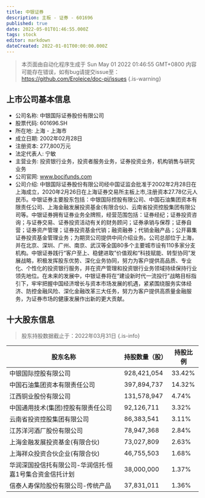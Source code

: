 ```yaml
---
title: 中银证券
description: 主板 - 证券 - 601696
published: true
date: 2022-05-01T01:46:55.000Z
tags: stock
editor: markdown
dateCreated: 2022-01-01T00:00:00.000Z
---
```


> 本页面由自动化程序生成于 Sun May 01 2022 01:46:55 GMT+0800
> 内容可能存在错误，如有bug请提交issue至：https://github.com/Eroleice/doc-pi/issues
{.is-warning}

## 上市公司基本信息
- 公司名称: 中银国际证券股份有限公司
- 股票代码: 601696.SH
- 所在地: 上海 - 上海市
- 成立日期: 2002年02月28日
- 注册资本: 277,800万元
- 法定代表人: 宁敏
- 主营业务: 投资银行业务，投资者服务业务，证券投资业务，机构销售与研究业务
- 公司官网: www.bocifunds.com
- 公司介绍: 中银国际证券股份有限公司经中国证监会批准于2002年2月28日在上海成立，2020年2月26日在上海证券交易所主板上市,注册资本27.78亿元人民币。中银证券主要股东包括：中银国际控股有限公司、中国石油集团资本有限责任公司、上海金融发展投资基金(有限合伙)、云南省投资控股集团有限公司等。中银证券拥有证券业务全牌照，经营范围包括：证券经纪；证券投资咨询；与证券交易、证券投资活动有关的财务顾问；证券承销与保荐；证券自营；证券资产管理；证券投资基金代销；融资融券；代销金融产品；公开募集证券投资基金管理业务；为期货公司提供中间介绍业务。公司总部位于上海，并在北京、深圳、广州、南京、武汉等全国80多个主要城市设有110多家分支机构。中银证券践行“客户至上、稳健进取”价值观和“科技赋能、转型协同”发展战略，积极发挥股东优势、深化业务协同，努力为客户提供高品质、专业化、个性化的投资银行服务，并在资产管理和投资银行业务领域持续保持行业领先地位。在未来的发展中，中银证券将在“建设新时代一流投行”战略目标指引下，牢牢把握中国经济增长与资本市场发展的机遇，紧紧围绕服务实体经济、防控金融风险、深化金融改革三大任务，努力为客户提供高质量金融服务，为证券市场的健康发展作出新的更大贡献。


## 十大股东信息
> 股东持股数据截止于：2022年03月31日
{.is-info}

| 股东名称 | 持股数量（股） | 持股比例 |
| --- | --- | --- |
| 中银国际控股有限公司 | 928,421,054 | 33.42% |
| 中国石油集团资本有限责任公司 | 397,894,737 | 14.32% |
| 江西铜业股份有限公司 | 131,578,947 | 4.74% |
| 中国通用技术(集团)控股有限责任公司 | 92,126,711 | 3.32% |
| 云南省投资控股集团有限公司 | 86,383,541 | 3.11% |
| 江苏洋河酒厂股份有限公司 | 78,947,368 | 2.84% |
| 上海金融发展投资基金(有限合伙) | 73,027,809 | 2.63% |
| 上海祥众投资合伙企业(有限合伙) | 46,755,503 | 1.68% |
| 华润深国投信托有限公司-华润信托·恒嘉1号集合资金信托计划 | 38,000,000 | 1.37% |
| 信泰人寿保险股份有限公司-传统产品 | 37,831,011 | 1.36% |




